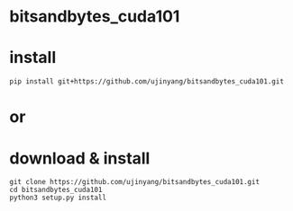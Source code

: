 # bitsandbytes_cuda101

# install
```
pip install git+https://github.com/ujinyang/bitsandbytes_cuda101.git
```

# or
# download & install
```
git clone https://github.com/ujinyang/bitsandbytes_cuda101.git
cd bitsandbytes_cuda101
python3 setup.py install
```